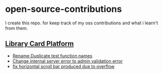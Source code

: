 # open-source-contributions
I create this repo. for keep track of my oss contributions and what i learn't from them.

## [Library Card Platform](https://github.com/WikipediaLibrary/TWLight)

- [Rename Duplicate test function names](https://github.com/WikipediaLibrary/TWLight/pull/783)
- [Change internal server error to admin validation error](https://github.com/WikipediaLibrary/TWLight/pull/800)
- [fix horizontal scroll bar produced due to overflow](https://github.com/WikipediaLibrary/TWLight/pull/805)
